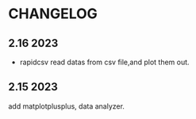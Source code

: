 # CHANGELOG

## 2.16 2023
* rapidcsv
read datas from csv file,and plot them out. 
## 2.15 2023
add matplotplusplus, data analyzer.


